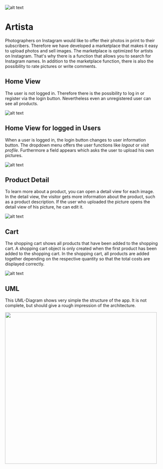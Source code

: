 ![alt text](https://github.com/jannikr/E_Commerce/blob/master/static/images/Artista_Logo.png)

# Artista

Photographers on Instagram would like to offer their photos in print to their subscribers. 
Therefore we have developed a marketplace that makes it easy to upload photos and sell images. 
The marketplace is optimized for artists on Instagram. That's why there is a function that allows you to search for Instagram names. 
In addition to the marketplace function, there is also the possibility to rate pictures or write comments.

## Home View 

The user is not logged in. Therefore there is the possibility to log in or register via the login button. 
Nevertheless even an unregistered user can see all products. 

![alt text](https://github.com/jannikr/E_Commerce/blob/master/static/images/home.png)

## Home View for logged in Users

When a user is logged in, the login button changes to user information button. The dropdown menu offers the user functions like _logout_ or _visit profile_.
Furthermore a field appears which asks the user to upload his own pictures.

![alt text](https://github.com/jannikr/E_Commerce/blob/master/static/images/loggedin.png)

## Product Detail

To learn more about a product, you can open a detail view for each image. In the detail view, 
the visitor gets more information about the product, such as a product description. If the user who uploaded 
the picture opens the detail view of his picture, he can edit it.

![alt text](https://github.com/jannikr/E_Commerce/blob/master/static/images/detail.png)

## Cart

The shopping cart shows all products that have been added to the shopping cart. 
A shopping cart object is only created when the first product has been added to the shopping cart. 
In the shopping cart, all products are added together depending on the respective quantity so that the total costs are displayed correctly.

![alt text](https://github.com/jannikr/E_Commerce/blob/master/static/images/cart.png)

## UML

This UML-Diagram shows very simple the structure of the app. It is not complete, but should give a rough impression of the architecture.

<img src="https://github.com/jannikr/E_Commerce/blob/master/static/images/uml.png" width="500" />
